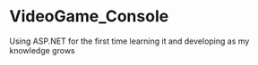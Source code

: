 # VideoGame_Console
Using ASP.NET for the first time learning it and developing as my knowledge grows 
